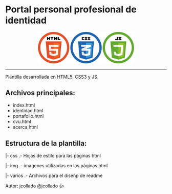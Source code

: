# Portal personal profesional de identidad
<p align="center">
<img src="varios/logos.png" width="300">
</p>

---
Plantilla desarrollada en HTML5, CSS3 y JS.

Archivos principales:
---

- index.html
- identidad.html
- portafolio.html
- cvu.html
- acerca.html

Estructura de la plantilla:
---

  |- css .- Hojas de estilo para las páginas html
  
  |- img .- imagenes utilizadas en las páginas html
  
  |- varios .- Archivos para el diseñp de readme

Autor:
jcollado
@jcollado :+1:
